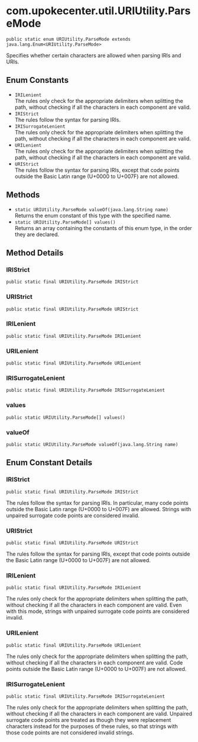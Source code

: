 # com.upokecenter.util.URIUtility.ParseMode

    public static enum URIUtility.ParseMode extends java.lang.Enum<URIUtility.ParseMode>

Specifies whether certain characters are allowed when parsing IRIs and URIs.

## Enum Constants

* `IRILenient`<br>
 The rules only check for the appropriate delimiters when splitting the path,
 without checking if all the characters in each component are valid.
* `IRIStrict`<br>
 The rules follow the syntax for parsing IRIs.
* `IRISurrogateLenient`<br>
 The rules only check for the appropriate delimiters when splitting the path,
 without checking if all the characters in each component are valid.
* `URILenient`<br>
 The rules only check for the appropriate delimiters when splitting the path,
 without checking if all the characters in each component are valid.
* `URIStrict`<br>
 The rules follow the syntax for parsing IRIs, except that code points
 outside the Basic Latin range (U+0000 to U+007F) are not allowed.

## Methods

* `static URIUtility.ParseMode valueOf​(java.lang.String name)`<br>
 Returns the enum constant of this type with the specified name.
* `static URIUtility.ParseMode[] values()`<br>
 Returns an array containing the constants of this enum type, in
the order they are declared.

## Method Details

### IRIStrict
    public static final URIUtility.ParseMode IRIStrict
### URIStrict
    public static final URIUtility.ParseMode URIStrict
### IRILenient
    public static final URIUtility.ParseMode IRILenient
### URILenient
    public static final URIUtility.ParseMode URILenient
### IRISurrogateLenient
    public static final URIUtility.ParseMode IRISurrogateLenient
### values
    public static URIUtility.ParseMode[] values()
### valueOf
    public static URIUtility.ParseMode valueOf​(java.lang.String name)
## Enum Constant Details

### IRIStrict
    public static final URIUtility.ParseMode IRIStrict
The rules follow the syntax for parsing IRIs. In particular, many code
 points outside the Basic Latin range (U+0000 to U+007F) are allowed.
 Strings with unpaired surrogate code points are considered invalid.
### URIStrict
    public static final URIUtility.ParseMode URIStrict
The rules follow the syntax for parsing IRIs, except that code points
 outside the Basic Latin range (U+0000 to U+007F) are not allowed.
### IRILenient
    public static final URIUtility.ParseMode IRILenient
The rules only check for the appropriate delimiters when splitting the path,
 without checking if all the characters in each component are valid.
 Even with this mode, strings with unpaired surrogate code points are
 considered invalid.
### URILenient
    public static final URIUtility.ParseMode URILenient
The rules only check for the appropriate delimiters when splitting the path,
 without checking if all the characters in each component are valid.
 Code points outside the Basic Latin range (U+0000 to U+007F) are not
 allowed.
### IRISurrogateLenient
    public static final URIUtility.ParseMode IRISurrogateLenient
The rules only check for the appropriate delimiters when splitting the path,
 without checking if all the characters in each component are valid.
 Unpaired surrogate code points are treated as though they were
 replacement characters instead for the purposes of these rules, so
 that strings with those code points are not considered invalid
 strings.
